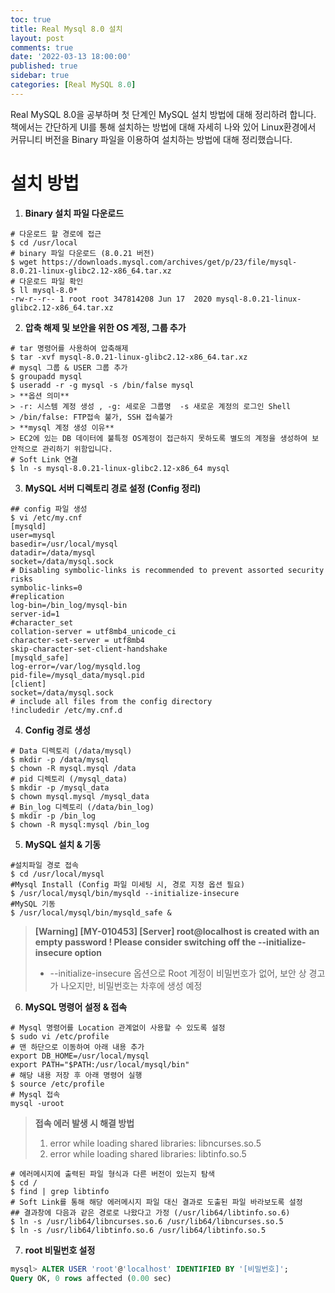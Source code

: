 ```yaml
---
toc: true
title: Real Mysql 8.0 설치
layout: post
comments: true
date: '2022-03-13 18:00:00'
published: true
sidebar: true
categories: [Real MySQL 8.0]
---
```


Real MySQL 8.0을 공부하며 첫 단계인 MySQL 설치 방법에 대해 정리하려 합니다.
책에서는 간단하게 UI를 통해 설치하는 방법에 대해 자세히 나와 있어 
Linux환경에서 커뮤니티 버전을 Binary 파일을 이용하여 설치하는 방법에 대해 정리했습니다.

# 설치 방법
1. **Binary 설치 파일 다운로드**
```shell
# 다운로드 할 경로에 접근
$ cd /usr/local
# binary 파일 다운로드 (8.0.21 버전)
$ wget https://downloads.mysql.com/archives/get/p/23/file/mysql-8.0.21-linux-glibc2.12-x86_64.tar.xz
# 다운로드 파일 확인
$ ll mysql-8.0*
-rw-r--r-- 1 root root 347814208 Jun 17  2020 mysql-8.0.21-linux-glibc2.12-x86_64.tar.xz
```
2. **압축 해제 및 보안을 위한 OS 계정, 그룹 추가**
```shell
# tar 명령어를 사용하여 압축해제
$ tar -xvf mysql-8.0.21-linux-glibc2.12-x86_64.tar.xz
# mysql 그룹 & USER 그룹 추가
$ groupadd mysql
$ useradd -r -g mysql -s /bin/false mysql
> **옵션 의미**
> -r: 시스템 계정 생성 , -g: 세로운 그룹명  -s 새로운 계정의 로그인 Shell
> /bin/false: FTP접속 불가, SSH 접속불가
> **mysql 계정 생성 이유**
> EC2에 있는 DB 데이터에 불특정 OS계정이 접근하지 못하도록 별도의 계정을 생성하여 보안적으로 관리하기 위함입니다.
# Soft Link 연결
$ ln -s mysql-8.0.21-linux-glibc2.12-x86_64 mysql
```
3. **MySQL 서버 디렉토리 경로 설정 (Config 정리)**
```shell
## config 파일 생성
$ vi /etc/my.cnf
[mysqld]
user=mysql
basedir=/usr/local/mysql
datadir=/data/mysql
socket=/data/mysql.sock
# Disabling symbolic-links is recommended to prevent assorted security risks
symbolic-links=0
#replication
log-bin=/bin_log/mysql-bin
server-id=1
#character_set
collation-server = utf8mb4_unicode_ci
character-set-server = utf8mb4
skip-character-set-client-handshake
[mysqld_safe]
log-error=/var/log/mysqld.log
pid-file=/mysql_data/mysql.pid
[client]
socket=/data/mysql.sock
# include all files from the config directory
!includedir /etc/my.cnf.d
```
4. **Config 경로 생성**
```shell
# Data 디렉토리 (/data/mysql)
$ mkdir -p /data/mysql
$ chown -R mysql.mysql /data 
# pid 디렉토리 (/mysql_data)
$ mkdir -p /mysql_data
$ chown mysql.mysql /mysql_data 
# Bin_log 디렉토리 (/data/bin_log)
$ mkdir -p /bin_log
$ chown -R mysql:mysql /bin_log
```
5. **MySQL 설치 & 기동** 
```shell
#설치파일 경로 접속
$ cd /usr/local/mysql
#Mysql Install (Config 파일 미세팅 시, 경로 지정 옵션 필요)
$ /usr/local/mysql/bin/mysqld --initialize-insecure
#MySQL 기동
$ /usr/local/mysql/bin/mysqld_safe &
```
> **[Warning] [MY-010453] [Server] root@localhost is created with an empty password ! Please consider switching off the --initialize-insecure option**
> * --initialize-insecure 옵션으로 Root 계정이 비밀번호가 없어, 보안 상 경고가 나오지만, 비밀번호는 차후에 생성 예정
6. **MySQL 명령어 설정 & 접속**
```shell
# Mysql 명령어를 Location 관계없이 사용할 수 있도록 설정
$ sudo vi /etc/profile
# 맨 하단으로 이동하여 아래 내용 추가
export DB_HOME=/usr/local/mysql
export PATH="$PATH:/usr/local/mysql/bin" 
# 해당 내용 저장 후 아래 명령어 실행
$ source /etc/profile
# Mysql 접속
mysql -uroot
```
> **접속 에러 발생 시 해결 방법**
> 1. error while loading shared libraries: libncurses.so.5
> 2. error while loading shared libraries: libtinfo.so.5
```shell
# 에러메시지에 출력된 파일 형식과 다른 버전이 있는지 탐색
$ cd /
$ find | grep libtinfo
# Soft Link를 통해 해당 에러메시지 파일 대신 결과로 도출된 파일 바라보도록 설정
## 결과창에 다음과 같은 경로로 나왔다고 가정 (/usr/lib64/libtinfo.so.6)
$ ln -s /usr/lib64/libncurses.so.6 /usr/lib64/libncurses.so.5 
$ ln -s /usr/lib64/libtinfo.so.6 /usr/lib64/libtinfo.so.5
```
7. **root 비밀번호 설정**
```sql
mysql> ALTER USER 'root'@'localhost' IDENTIFIED BY '[비밀번호]';
Query OK, 0 rows affected (0.00 sec)
```
​ 